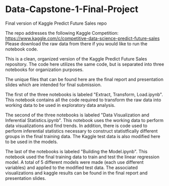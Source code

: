 # Data-Capstone-1-Final-Project
Final version of Kaggle Predict Future Sales repo

The repo addresses the following Kaggle Competition:
https://www.kaggle.com/c/competitive-data-science-predict-future-sales
Please download the raw data from there if you would like to run the notebook code.

This is a clean, organized version of the Kaggle Predict Future Sales repository.
The code here utilizes the same code, but is separated into three notebooks for organization purposes.

The unique files that can be found here are the final report and presentation slides which are intended for final submission.

The first of the three notebooks is labeled "Extract, Transform, Load.ipynb". This notebook contains all the code required 
to transform the raw data into working data to be used in exploratory data analysis.

The second of the three notebooks is labeled "Data Visualization and Inferential Statistics.ipynb". This notebook uses the 
working data to perform data visualizations and find trends. In addition, there is code used to perform inferential statistics 
necessary to construct statistfically different groups in the final training data. The Kaggle test data is also modified here
to be used in the models.

The last of the notebooks is labeled "Building the Model.ipynb". This notebook used the final training data to train and 
test the linear regression model. A total of 5 different models were made (each use different variables) and applied
to the modified test data. The associated visualizations and kaggle results can be found in the final report and presentation
slides. 
